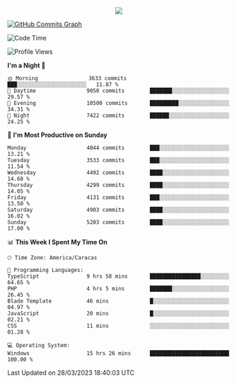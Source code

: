 <p align="center">
  <a href="http://www.github.com/thevacs">
    <img src="https://github-readme-streak-stats.herokuapp.com/?user=thevacs&stroke=ffffff&background=1c1917&ring=0891b2&fire=0891b2&currStreakNum=ffffff&currStreakLabel=0891b2&sideNums=ffffff&sideLabels=ffffff&dates=ffffff&hide_border=true" />
  </a>
  
  <a href="http://www.github.com/thevacs"><img src="https://github-readme-activity-graph.cyclic.app/graph?username=thevacs&bg_color=000000&color=ffffff&line=ff0000&point=ebebeb&area=true&hide_border=true" alt="GitHub Commits Graph" /></a>
  
</p>

<!--START_SECTION:waka-->
![Code Time](http://img.shields.io/badge/Code%20Time-1%2C271%20hrs%2023%20mins-blue)

![Profile Views](http://img.shields.io/badge/Profile%20Views-0-blue)

**I'm a Night 🦉** 

```text
🌞 Morning                3633 commits        ███░░░░░░░░░░░░░░░░░░░░░░   11.87 % 
🌆 Daytime                9050 commits        ███████░░░░░░░░░░░░░░░░░░   29.57 % 
🌃 Evening                10500 commits       █████████░░░░░░░░░░░░░░░░   34.31 % 
🌙 Night                  7422 commits        ██████░░░░░░░░░░░░░░░░░░░   24.25 % 
```
📅 **I'm Most Productive on Sunday** 

```text
Monday                   4044 commits        ███░░░░░░░░░░░░░░░░░░░░░░   13.21 % 
Tuesday                  3533 commits        ███░░░░░░░░░░░░░░░░░░░░░░   11.54 % 
Wednesday                4492 commits        ████░░░░░░░░░░░░░░░░░░░░░   14.68 % 
Thursday                 4299 commits        ████░░░░░░░░░░░░░░░░░░░░░   14.05 % 
Friday                   4131 commits        ███░░░░░░░░░░░░░░░░░░░░░░   13.50 % 
Saturday                 4903 commits        ████░░░░░░░░░░░░░░░░░░░░░   16.02 % 
Sunday                   5203 commits        ████░░░░░░░░░░░░░░░░░░░░░   17.00 % 
```


📊 **This Week I Spent My Time On** 

```text
🕑︎ Time Zone: America/Caracas

💬 Programming Languages: 
TypeScript               9 hrs 58 mins       ████████████████░░░░░░░░░   64.65 % 
PHP                      4 hrs 5 mins        ███████░░░░░░░░░░░░░░░░░░   26.45 % 
Blade Template           46 mins             █░░░░░░░░░░░░░░░░░░░░░░░░   04.97 % 
JavaScript               20 mins             █░░░░░░░░░░░░░░░░░░░░░░░░   02.21 % 
CSS                      11 mins             ░░░░░░░░░░░░░░░░░░░░░░░░░   01.28 % 

💻 Operating System: 
Windows                  15 hrs 26 mins      █████████████████████████   100.00 % 
```


 Last Updated on 28/03/2023 18:40:03 UTC
<!--END_SECTION:waka-->
